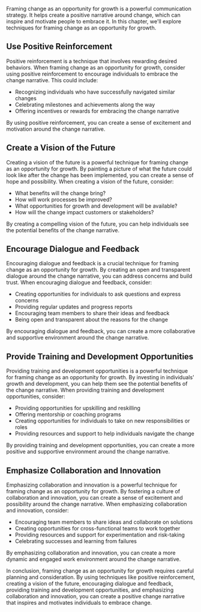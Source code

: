 
Framing change as an opportunity for growth is a powerful communication strategy. It helps create a positive narrative around change, which can inspire and motivate people to embrace it. In this chapter, we'll explore techniques for framing change as an opportunity for growth.

Use Positive Reinforcement
--------------------------

Positive reinforcement is a technique that involves rewarding desired behaviors. When framing change as an opportunity for growth, consider using positive reinforcement to encourage individuals to embrace the change narrative. This could include:

* Recognizing individuals who have successfully navigated similar changes
* Celebrating milestones and achievements along the way
* Offering incentives or rewards for embracing the change narrative

By using positive reinforcement, you can create a sense of excitement and motivation around the change narrative.

Create a Vision of the Future
-----------------------------

Creating a vision of the future is a powerful technique for framing change as an opportunity for growth. By painting a picture of what the future could look like after the change has been implemented, you can create a sense of hope and possibility. When creating a vision of the future, consider:

* What benefits will the change bring?
* How will work processes be improved?
* What opportunities for growth and development will be available?
* How will the change impact customers or stakeholders?

By creating a compelling vision of the future, you can help individuals see the potential benefits of the change narrative.

Encourage Dialogue and Feedback
-------------------------------

Encouraging dialogue and feedback is a crucial technique for framing change as an opportunity for growth. By creating an open and transparent dialogue around the change narrative, you can address concerns and build trust. When encouraging dialogue and feedback, consider:

* Creating opportunities for individuals to ask questions and express concerns
* Providing regular updates and progress reports
* Encouraging team members to share their ideas and feedback
* Being open and transparent about the reasons for the change

By encouraging dialogue and feedback, you can create a more collaborative and supportive environment around the change narrative.

Provide Training and Development Opportunities
----------------------------------------------

Providing training and development opportunities is a powerful technique for framing change as an opportunity for growth. By investing in individuals' growth and development, you can help them see the potential benefits of the change narrative. When providing training and development opportunities, consider:

* Providing opportunities for upskilling and reskilling
* Offering mentorship or coaching programs
* Creating opportunities for individuals to take on new responsibilities or roles
* Providing resources and support to help individuals navigate the change

By providing training and development opportunities, you can create a more positive and supportive environment around the change narrative.

Emphasize Collaboration and Innovation
--------------------------------------

Emphasizing collaboration and innovation is a powerful technique for framing change as an opportunity for growth. By fostering a culture of collaboration and innovation, you can create a sense of excitement and possibility around the change narrative. When emphasizing collaboration and innovation, consider:

* Encouraging team members to share ideas and collaborate on solutions
* Creating opportunities for cross-functional teams to work together
* Providing resources and support for experimentation and risk-taking
* Celebrating successes and learning from failures

By emphasizing collaboration and innovation, you can create a more dynamic and engaged work environment around the change narrative.

In conclusion, framing change as an opportunity for growth requires careful planning and consideration. By using techniques like positive reinforcement, creating a vision of the future, encouraging dialogue and feedback, providing training and development opportunities, and emphasizing collaboration and innovation, you can create a positive change narrative that inspires and motivates individuals to embrace change.
